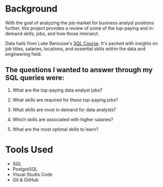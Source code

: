 
# Background
With the goal of analyzing the job market for business analyst positions further, this project provides a review of some of the top-paying and in-demand skills, jobs, and how those intersect.

Data hails from Luke Barousse's [SQL Course](https://lukebarousse.com/sql). It's packed with insights on job titles, salaries, locations, and essential skills within the data and engineering field.

## The questions I wanted to answer through my SQL queries were:

1. What are the top-paying data analyst jobs?

2. What skills are required for these top-paying jobs?

3. What skills are most in demand for data analysts?

4. Which skills are associated with higher salaries?

5. What are the most optimal skills to learn?

# Tools Used
- SQL
- PostgreSQL
- Visual Studio Code
- Git & GitHub
